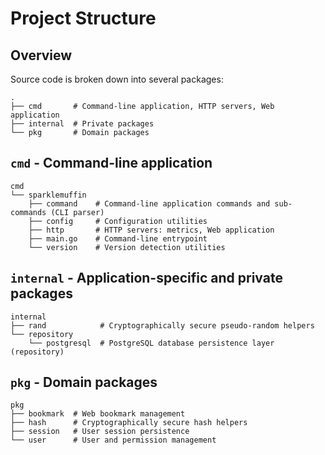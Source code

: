 # Project Structure
## Overview
Source code is broken down into several packages:

```shell
.
├── cmd       # Command-line application, HTTP servers, Web application
├── internal  # Private packages
└── pkg       # Domain packages
```

## `cmd` - Command-line application
```shell
cmd
└── sparklemuffin
    ├── command    # Command-line application commands and sub-commands (CLI parser)
    ├── config     # Configuration utilities
    ├── http       # HTTP servers: metrics, Web application
    ├── main.go    # Command-line entrypoint
    └── version    # Version detection utilities
```

## `internal` - Application-specific and private packages
```shell
internal
├── rand            # Cryptographically secure pseudo-random helpers
└── repository
    └── postgresql  # PostgreSQL database persistence layer (repository)
```


## `pkg` - Domain packages
```shell
pkg
├── bookmark  # Web bookmark management
├── hash      # Cryptographically secure hash helpers
├── session   # User session persistence
└── user      # User and permission management
```
